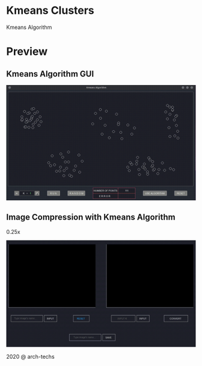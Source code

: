 # Kmeans Clusters
Kmeans Algorithm

# Preview
## Kmeans Algorithm GUI
![GUI Tool](img/kmeansgui.gif)

## Image Compression with Kmeans Algorithm

0.25x

![IMG_COM](img/image-compression.gif)

2020 @ arch-techs
